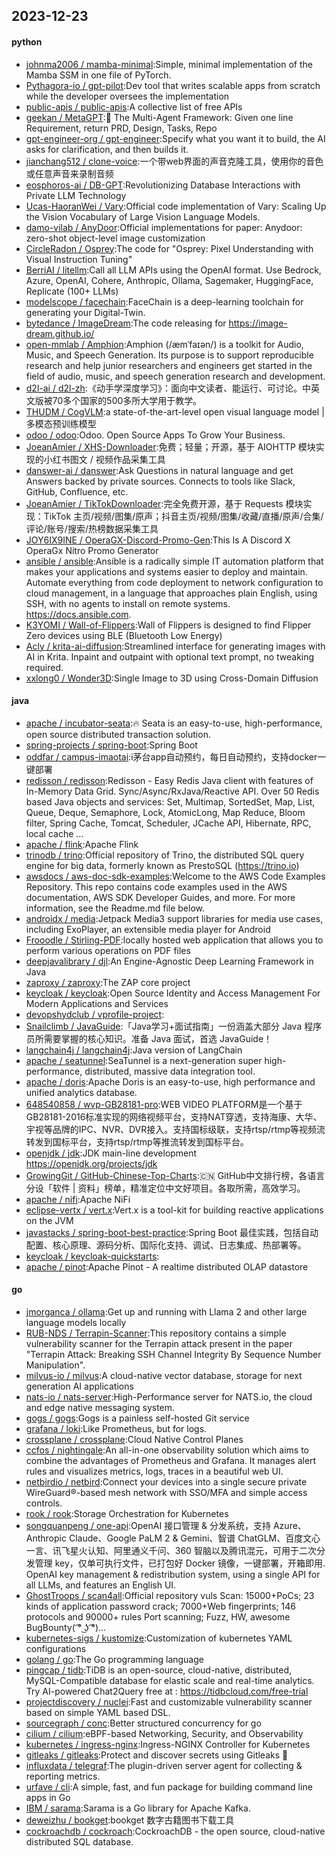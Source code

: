 ## 2023-12-23

#### python
* [johnma2006 / mamba-minimal](https://github.com/johnma2006/mamba-minimal):Simple, minimal implementation of the Mamba SSM in one file of PyTorch.
* [Pythagora-io / gpt-pilot](https://github.com/Pythagora-io/gpt-pilot):Dev tool that writes scalable apps from scratch while the developer oversees the implementation
* [public-apis / public-apis](https://github.com/public-apis/public-apis):A collective list of free APIs
* [geekan / MetaGPT](https://github.com/geekan/MetaGPT):🌟 The Multi-Agent Framework: Given one line Requirement, return PRD, Design, Tasks, Repo
* [gpt-engineer-org / gpt-engineer](https://github.com/gpt-engineer-org/gpt-engineer):Specify what you want it to build, the AI asks for clarification, and then builds it.
* [jianchang512 / clone-voice](https://github.com/jianchang512/clone-voice):一个带web界面的声音克隆工具，使用你的音色或任意声音来录制音频
* [eosphoros-ai / DB-GPT](https://github.com/eosphoros-ai/DB-GPT):Revolutionizing Database Interactions with Private LLM Technology
* [Ucas-HaoranWei / Vary](https://github.com/Ucas-HaoranWei/Vary):Official code implementation of Vary: Scaling Up the Vision Vocabulary of Large Vision Language Models.
* [damo-vilab / AnyDoor](https://github.com/damo-vilab/AnyDoor):Official implementations for paper: Anydoor: zero-shot object-level image customization
* [CircleRadon / Osprey](https://github.com/CircleRadon/Osprey):The code for "Osprey: Pixel Understanding with Visual Instruction Tuning"
* [BerriAI / litellm](https://github.com/BerriAI/litellm):Call all LLM APIs using the OpenAI format. Use Bedrock, Azure, OpenAI, Cohere, Anthropic, Ollama, Sagemaker, HuggingFace, Replicate (100+ LLMs)
* [modelscope / facechain](https://github.com/modelscope/facechain):FaceChain is a deep-learning toolchain for generating your Digital-Twin.
* [bytedance / ImageDream](https://github.com/bytedance/ImageDream):The code releasing for https://image-dream.github.io/
* [open-mmlab / Amphion](https://github.com/open-mmlab/Amphion):Amphion (/æmˈfaɪən/) is a toolkit for Audio, Music, and Speech Generation. Its purpose is to support reproducible research and help junior researchers and engineers get started in the field of audio, music, and speech generation research and development.
* [d2l-ai / d2l-zh](https://github.com/d2l-ai/d2l-zh):《动手学深度学习》：面向中文读者、能运行、可讨论。中英文版被70多个国家的500多所大学用于教学。
* [THUDM / CogVLM](https://github.com/THUDM/CogVLM):a state-of-the-art-level open visual language model | 多模态预训练模型
* [odoo / odoo](https://github.com/odoo/odoo):Odoo. Open Source Apps To Grow Your Business.
* [JoeanAmier / XHS-Downloader](https://github.com/JoeanAmier/XHS-Downloader):免费；轻量；开源，基于 AIOHTTP 模块实现的小红书图文 / 视频作品采集工具
* [danswer-ai / danswer](https://github.com/danswer-ai/danswer):Ask Questions in natural language and get Answers backed by private sources. Connects to tools like Slack, GitHub, Confluence, etc.
* [JoeanAmier / TikTokDownloader](https://github.com/JoeanAmier/TikTokDownloader):完全免费开源，基于 Requests 模块实现：TikTok 主页/视频/图集/原声；抖音主页/视频/图集/收藏/直播/原声/合集/评论/账号/搜索/热榜数据采集工具
* [JOY6IX9INE / OperaGX-Discord-Promo-Gen](https://github.com/JOY6IX9INE/OperaGX-Discord-Promo-Gen):This Is A Discord X OperaGx Nitro Promo Generator
* [ansible / ansible](https://github.com/ansible/ansible):Ansible is a radically simple IT automation platform that makes your applications and systems easier to deploy and maintain. Automate everything from code deployment to network configuration to cloud management, in a language that approaches plain English, using SSH, with no agents to install on remote systems. https://docs.ansible.com.
* [K3YOMI / Wall-of-Flippers](https://github.com/K3YOMI/Wall-of-Flippers):Wall of Flippers is designed to find Flipper Zero devices using BLE (Bluetooth Low Energy)
* [Acly / krita-ai-diffusion](https://github.com/Acly/krita-ai-diffusion):Streamlined interface for generating images with AI in Krita. Inpaint and outpaint with optional text prompt, no tweaking required.
* [xxlong0 / Wonder3D](https://github.com/xxlong0/Wonder3D):Single Image to 3D using Cross-Domain Diffusion

#### java
* [apache / incubator-seata](https://github.com/apache/incubator-seata):🔥 Seata is an easy-to-use, high-performance, open source distributed transaction solution.
* [spring-projects / spring-boot](https://github.com/spring-projects/spring-boot):Spring Boot
* [oddfar / campus-imaotai](https://github.com/oddfar/campus-imaotai):i茅台app自动预约，每日自动预约，支持docker一键部署
* [redisson / redisson](https://github.com/redisson/redisson):Redisson - Easy Redis Java client with features of In-Memory Data Grid. Sync/Async/RxJava/Reactive API. Over 50 Redis based Java objects and services: Set, Multimap, SortedSet, Map, List, Queue, Deque, Semaphore, Lock, AtomicLong, Map Reduce, Bloom filter, Spring Cache, Tomcat, Scheduler, JCache API, Hibernate, RPC, local cache ...
* [apache / flink](https://github.com/apache/flink):Apache Flink
* [trinodb / trino](https://github.com/trinodb/trino):Official repository of Trino, the distributed SQL query engine for big data, formerly known as PrestoSQL (https://trino.io)
* [awsdocs / aws-doc-sdk-examples](https://github.com/awsdocs/aws-doc-sdk-examples):Welcome to the AWS Code Examples Repository. This repo contains code examples used in the AWS documentation, AWS SDK Developer Guides, and more. For more information, see the Readme.md file below.
* [androidx / media](https://github.com/androidx/media):Jetpack Media3 support libraries for media use cases, including ExoPlayer, an extensible media player for Android
* [Frooodle / Stirling-PDF](https://github.com/Frooodle/Stirling-PDF):locally hosted web application that allows you to perform various operations on PDF files
* [deepjavalibrary / djl](https://github.com/deepjavalibrary/djl):An Engine-Agnostic Deep Learning Framework in Java
* [zaproxy / zaproxy](https://github.com/zaproxy/zaproxy):The ZAP core project
* [keycloak / keycloak](https://github.com/keycloak/keycloak):Open Source Identity and Access Management For Modern Applications and Services
* [devopshydclub / vprofile-project](https://github.com/devopshydclub/vprofile-project):
* [Snailclimb / JavaGuide](https://github.com/Snailclimb/JavaGuide):「Java学习+面试指南」一份涵盖大部分 Java 程序员所需要掌握的核心知识。准备 Java 面试，首选 JavaGuide！
* [langchain4j / langchain4j](https://github.com/langchain4j/langchain4j):Java version of LangChain
* [apache / seatunnel](https://github.com/apache/seatunnel):SeaTunnel is a next-generation super high-performance, distributed, massive data integration tool.
* [apache / doris](https://github.com/apache/doris):Apache Doris is an easy-to-use, high performance and unified analytics database.
* [648540858 / wvp-GB28181-pro](https://github.com/648540858/wvp-GB28181-pro):WEB VIDEO PLATFORM是一个基于GB28181-2016标准实现的网络视频平台，支持NAT穿透，支持海康、大华、宇视等品牌的IPC、NVR、DVR接入。支持国标级联，支持rtsp/rtmp等视频流转发到国标平台，支持rtsp/rtmp等推流转发到国标平台。
* [openjdk / jdk](https://github.com/openjdk/jdk):JDK main-line development https://openjdk.org/projects/jdk
* [GrowingGit / GitHub-Chinese-Top-Charts](https://github.com/GrowingGit/GitHub-Chinese-Top-Charts):🇨🇳 GitHub中文排行榜，各语言分设「软件 | 资料」榜单，精准定位中文好项目。各取所需，高效学习。
* [apache / nifi](https://github.com/apache/nifi):Apache NiFi
* [eclipse-vertx / vert.x](https://github.com/eclipse-vertx/vert.x):Vert.x is a tool-kit for building reactive applications on the JVM
* [javastacks / spring-boot-best-practice](https://github.com/javastacks/spring-boot-best-practice):Spring Boot 最佳实践，包括自动配置、核心原理、源码分析、国际化支持、调试、日志集成、热部署等。
* [keycloak / keycloak-quickstarts](https://github.com/keycloak/keycloak-quickstarts):
* [apache / pinot](https://github.com/apache/pinot):Apache Pinot - A realtime distributed OLAP datastore

#### go
* [jmorganca / ollama](https://github.com/jmorganca/ollama):Get up and running with Llama 2 and other large language models locally
* [RUB-NDS / Terrapin-Scanner](https://github.com/RUB-NDS/Terrapin-Scanner):This repository contains a simple vulnerability scanner for the Terrapin attack present in the paper "Terrapin Attack: Breaking SSH Channel Integrity By Sequence Number Manipulation".
* [milvus-io / milvus](https://github.com/milvus-io/milvus):A cloud-native vector database, storage for next generation AI applications
* [nats-io / nats-server](https://github.com/nats-io/nats-server):High-Performance server for NATS.io, the cloud and edge native messaging system.
* [gogs / gogs](https://github.com/gogs/gogs):Gogs is a painless self-hosted Git service
* [grafana / loki](https://github.com/grafana/loki):Like Prometheus, but for logs.
* [crossplane / crossplane](https://github.com/crossplane/crossplane):Cloud Native Control Planes
* [ccfos / nightingale](https://github.com/ccfos/nightingale):An all-in-one observability solution which aims to combine the advantages of Prometheus and Grafana. It manages alert rules and visualizes metrics, logs, traces in a beautiful web UI.
* [netbirdio / netbird](https://github.com/netbirdio/netbird):Connect your devices into a single secure private WireGuard®-based mesh network with SSO/MFA and simple access controls.
* [rook / rook](https://github.com/rook/rook):Storage Orchestration for Kubernetes
* [songquanpeng / one-api](https://github.com/songquanpeng/one-api):OpenAI 接口管理 & 分发系统，支持 Azure、Anthropic Claude、Google PaLM 2 & Gemini、智谱 ChatGLM、百度文心一言、讯飞星火认知、阿里通义千问、360 智脑以及腾讯混元，可用于二次分发管理 key，仅单可执行文件，已打包好 Docker 镜像，一键部署，开箱即用. OpenAI key management & redistribution system, using a single API for all LLMs, and features an English UI.
* [GhostTroops / scan4all](https://github.com/GhostTroops/scan4all):Official repository vuls Scan: 15000+PoCs; 23 kinds of application password crack; 7000+Web fingerprints; 146 protocols and 90000+ rules Port scanning; Fuzz, HW, awesome BugBounty( ͡° ͜ʖ ͡°)...
* [kubernetes-sigs / kustomize](https://github.com/kubernetes-sigs/kustomize):Customization of kubernetes YAML configurations
* [golang / go](https://github.com/golang/go):The Go programming language
* [pingcap / tidb](https://github.com/pingcap/tidb):TiDB is an open-source, cloud-native, distributed, MySQL-Compatible database for elastic scale and real-time analytics. Try AI-powered Chat2Query free at : https://tidbcloud.com/free-trial
* [projectdiscovery / nuclei](https://github.com/projectdiscovery/nuclei):Fast and customizable vulnerability scanner based on simple YAML based DSL.
* [sourcegraph / conc](https://github.com/sourcegraph/conc):Better structured concurrency for go
* [cilium / cilium](https://github.com/cilium/cilium):eBPF-based Networking, Security, and Observability
* [kubernetes / ingress-nginx](https://github.com/kubernetes/ingress-nginx):Ingress-NGINX Controller for Kubernetes
* [gitleaks / gitleaks](https://github.com/gitleaks/gitleaks):Protect and discover secrets using Gitleaks 🔑
* [influxdata / telegraf](https://github.com/influxdata/telegraf):The plugin-driven server agent for collecting & reporting metrics.
* [urfave / cli](https://github.com/urfave/cli):A simple, fast, and fun package for building command line apps in Go
* [IBM / sarama](https://github.com/IBM/sarama):Sarama is a Go library for Apache Kafka.
* [deweizhu / bookget](https://github.com/deweizhu/bookget):bookget 数字古籍图书下载工具
* [cockroachdb / cockroach](https://github.com/cockroachdb/cockroach):CockroachDB - the open source, cloud-native distributed SQL database.
